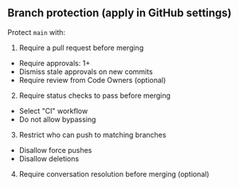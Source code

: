 ## Branch protection (apply in GitHub settings)

Protect `main` with:

1) Require a pull request before merging
- Require approvals: 1+
- Dismiss stale approvals on new commits
- Require review from Code Owners (optional)

2) Require status checks to pass before merging
- Select "CI" workflow
- Do not allow bypassing

3) Restrict who can push to matching branches
- Disallow force pushes
- Disallow deletions

4) Require conversation resolution before merging (optional)


